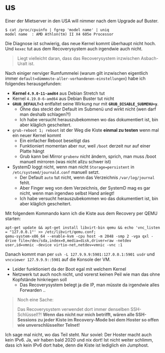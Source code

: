 # us

Einer der Mietserver in den USA will nimmer nach dem Upgrade auf Buster.

```
$ cat /proc/cpuinfo | fgrep 'model name' | uniq
model name	: AMD Athlon(tm) II X4 605e Processor
```

Die Diagnose ist schwierig, das neue Kernel kommt überhaupt nicht hoch.
Und `kexec` tut aus dem Recoverysystem auch irgendwie auch nicht.

> Liegt vielleicht daran, dass das Recoverysystem inzwischen Asbach-Uralt ist.

Nach einiger nerviger Rumfummelei (warum gilt inzwischen eigentlich immer `default=dümmmste-aller-vorhandenen-einstellungen`)
habe ich folgendes herausgefunden:

- **Kernel `4.9.0-11-amd64`** aus Debian Stretch tut
- Kernel `4.19.0-6-amd64` aus Debian Buster tut nicht
- **`GRUB_DEFAULT=3`** entfaltet seine Wirkung nur mit **`GRUB_DISABLE_SUBMENU=y`**.
  - Ohne das steckt der Default im Submenü und wirkt nicht (wen darf man deshalb schlagen?!)
  - Ich habe versucht herauszubekommen wo das dokumentiert ist, bin aber kläglich gescheitert.
- `grub-reboot 1; reboot` ist der Weg die Kiste **einmal zu testen** wenn mal ein neuer Kernel kommt
  - Ein einfacher Reboot beseitigt das
  - Funktioniert momentan aber nur, weil `/boot` derzeit nur auf einer Platte hängt
  - Grub kann bei Mirror `grubenv` nicht ändern, sprich, man muss /boot manuell mirroren (was nicht allzu schwer ist)
- SystemD loggt nicht, wenn man nicht `Storage=persistent` in `/etc/systemd/journald.conf` manuell setzt.
  - Der Default `auto` tut nicht, wenn das Verzeichnis `/var/log/journal` fehlt.
  - Aber Finger weg von dem Verzeichnis, der SystemD mag es gar nicht, wenn man irgendwo selbst Hand anlegt!
  - Ich habe versucht herauszubekommen wo das dokumentiert ist, bin aber kläglich gescheitert.

Mit folgendem Kommando kann ich die Kiste aus dem Recovery per QEMU starten:

```
apt-get update && apt-get install libvirt-bin qemu && echo 'vnc_listen = "127.0.0.1"' >> /etc/libvirt/qemu.conf;
qemu-system-x86_64 --enable-kvm -cpu host -m 2048 -smp 2 -vga qxl -drive file=/dev/sda,index=0,media=disk,driver=raw -netdev user,id=vmnic -device virtio-net,netdev=vmnic -vnc :1
```

Danach kommt man per `ssh -L 127.9.9.9:5901:127.0.0.1:5901 usdr` und `vncviewer 127.9.9.9::5901` auf die Konsole der VM.

- Leider funktioniert da der Boot egal mit welchem Kernel
- Netzwerk tut auch noch nicht, und vorerst keinen Peil wie man das ohne Kopfstände hinkriegen soll
  - Das Recoverysystem belegt ja die IP, man müsste da irgendwie alles Forwarden ..

> Noch eine Sache:
>
> Das Recoverysystem verwendet dort immer denselben SSH-Schlüssel!?!
> **Wenn das nicht nur mich betrifft, wären alle SSH-Sessions zu jeder Kiste im Recovery-Mode bei dem Hoster so offen wie unverschlüsselter Telnet!**

Ich sage mal nicht, wo das Teil steht.  Nur soviel:  Der Hoster macht auch kein IPv6.  Ja, wir haben bald 2020 und nix dort!
Ist nicht weiter schlimm, dass ich kein IPv6 dort habe, denn die Kiste ist lediglich ein Jumphost.
